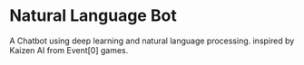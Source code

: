 # Natural Language Bot
A Chatbot using deep learning and natural language processing. inspired by Kaizen AI from Event[0] games.
